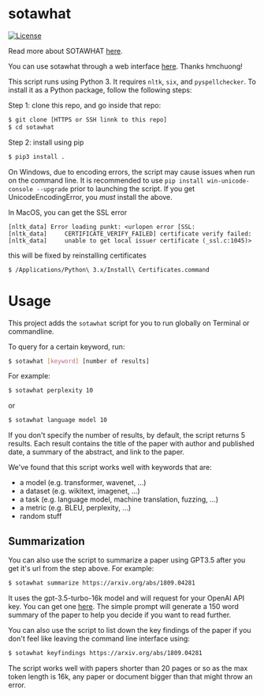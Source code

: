 # sotawhat

[![License](https://img.shields.io/badge/license-MIT-blue.svg)](LICENSE)

Read more about SOTAWHAT [here](https://huyenchip.com/2018/10/04/sotawhat.html).

You can use sotawhat through a web interface [here](https://sotawhat.herokuapp.com/#/). Thanks hmchuong!

This script runs using Python 3. It requires ``nltk``, ``six``, and ``pyspellchecker``. To install it as a Python package, follow the following steps:


Step 1: clone this repo, and go inside that repo:
```bash
$ git clone [HTTPS or SSH linnk to this repo]
$ cd sotawhat
```
Step 2: install using pip

```bash
$ pip3 install .
```

On Windows, due to encoding errors, the script may cause issues when run on the command line. It is
recommended to use `pip install win-unicode-console --upgrade` prior to launching the script. If you get
UnicodeEncodingError, you *must* install the above.

In MacOS, you can get the SSL error

```
[nltk_data] Error loading punkt: <urlopen error [SSL:
[nltk_data]     CERTIFICATE_VERIFY_FAILED] certificate verify failed:
[nltk_data]     unable to get local issuer certificate (_ssl.c:1045)>
```

this will be fixed by reinstalling certificates
```shell
$ /Applications/Python\ 3.x/Install\ Certificates.command
```

# Usage
This project adds the `sotawhat` script for you to run globally on Terminal or commandline.

To query for a certain keyword, run:

```bash
$ sotawhat [keyword] [number of results]
```

For example:

```bash
$ sotawhat perplexity 10
```

or

```bash
$ sotawhat language model 10
```

If you don't specify the number of results, by default, the script returns 5 results. Each result contains the title of the paper with author and published date, a summary of the abstract, and link to the paper.

We've found that this script works well with keywords that are:
+ a model (e.g. transformer, wavenet, ...)
+ a dataset (e.g. wikitext, imagenet, ...)
+ a task (e.g. language model, machine translation, fuzzing, ...)
+ a metric (e.g. BLEU, perplexity, ...)
+ random stuff

## Summarization
You can also use the script to summarize a paper using GPT3.5 after you get it's url from the step above. For example:

```bash
$ sotawhat summarize https://arxiv.org/abs/1809.04281
```

It uses the gpt-3.5-turbo-16k model and will request for your OpenAI API key. You can get one [here](https://platform.openai.com/signup). The simple prompt will generate a 150 word summary of the paper to help you decide if you want to read further.

You can also use the script to list down the key findings of the paper if you don't feel like leaving the command line interface using:

```bash
$ sotawhat keyfindings https://arxiv.org/abs/1809.04281
```

The script works well with papers shorter than 20 pages or so as the max token length is 16k, any paper or document bigger than that might throw an error.
